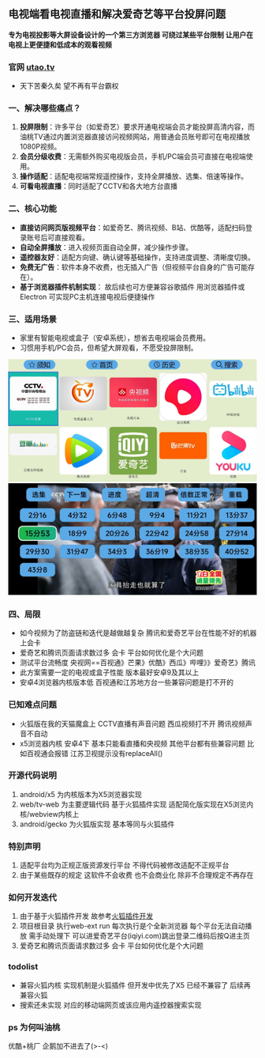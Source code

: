 ## 电视端看电视直播和解决爱奇艺等平台投屏问题
**专为电视投影等大屏设备设计的一个第三方浏览器 可绕过某些平台限制 让用户在电视上更便捷和低成本的观看视频**
###  官网 [utao.tv](https://www.utao.tv)
- 天下苦秦久矣  望不再有平台霸权
### **一、解决哪些痛点？**
1. **投屏限制**：许多平台（如爱奇艺）要求开通电视端会员才能投屏高清内容，而油桃TV通过内置浏览器直接访问视频网站，用普通会员账号即可在电视播放1080P视频。
2. **会员分级收费**：无需额外购买电视版会员，手机/PC端会员可直接在电视端使用。
3. **操作适配**：适配电视端常规遥控操作，支持全屏播放、选集、倍速等操作。
4. **可看电视直播**：同时适配了CCTV和各大地方台直播

### **二、核心功能**
- **直接访问网页版视频平台**：如爱奇艺、腾讯视频、B站、优酷等，适配扫码登录账号后可直接观看。
- **自动全屏播放**：进入视频页面自动全屏，减少操作步骤。
- **遥控器友好**：适配方向键、确认键等基础操作，支持进度调整、清晰度切换。
- **免费无广告**：软件本身不收费，也无插入广告（但视频平台自身的广告可能存在）。
- **基于浏览器插件机制实现**： 故后续也可方便兼容谷歌插件 用浏览器插件或Electron 可实现PC主机连接电视后便捷操作

### **三、适用场景**
- 家里有智能电视或盒子（安卓系统），想省去电视端会员费用。
- 习惯用手机/PC会员，但希望大屏观看，不愿受投屏限制。

![首页](img/home.jpg)
![demo](img/demo.jpg)
### **四、局限**
- 如今视频为了防盗链和迭代是越做越复杂 腾讯和爱奇艺平台在性能不好的机器上会卡
- 爱奇艺和腾讯页面请求数过多 会卡 平台如何优化是个大问题
- 测试平台流畅度 央视网==百视通》芒果》优酷》西瓜》哔哩》》爱奇艺》腾讯
- 此方案需要一定的电视或盒子性能 版本最好安卓9及其以上
- 安卓4浏览器内核版本低 百视通和江苏地方台一些兼容问题是打不开的

### 已知难点问题
- 火狐版在我的天猫魔盒上 CCTV直播有声音问题 西瓜视频打不开  腾讯视频声音不自动
- x5浏览器内核 安卓4下 基本只能看直播和央视频 其他平台都有些兼容问题 比如百视通会报错 江苏卫视提示没有replaceAll()

### 开源代码说明
1. android/x5 为内核版本为X5浏览器实现
2. web/tv-web 为主要逻辑代码 基于火狐插件实现 适配简化版实现在X5浏览内核/webview内核上
3. android/gecko 为火狐版实现 基本等同与火狐插件
### 特别声明
1. 适配平台均为正规正版资源发行平台  不得代码被修改适配不正规平台
2. 由于某些既存的规定 这软件不会收费 也不会商业化 除非不合理规定不再存在 
### 如何开发迭代
1. 由于基于火狐插件开发 故参考[火狐插件开发](https://developer.mozilla.org/zh-CN/docs/Mozilla/Add-ons/WebExtensions/Build_a_cross_browser_extension)
2. 项目根目录 执行web-ext run 每次执行是个全新浏览器 每个平台无法自动播放 需手动处理下 可以进爱奇艺平台(iqiyi.com)跳出登录二维码后按Q进主页
3. 爱奇艺和腾讯页面请求数过多 会卡 平台如何优化是个大问题
### todolist
- 兼容火狐内核 实现机制是火狐插件 但开发中优先了X5 已经不兼容了 后续再兼容火狐
- 搜索还未实现 对应的移动端网页或该应用内遥控器搜索实现

### ps 为何叫油桃
优酷+桃厂 企鹅加不进去了(>-<)



